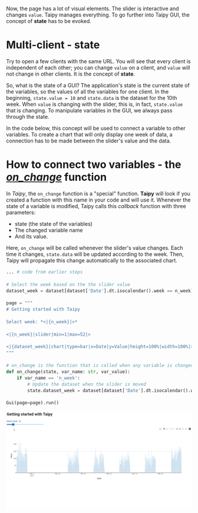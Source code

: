 Now, the page has a lot of visual elements. The slider is interactive and changes `value`. Taipy manages everything. To go further into Taipy GUI, the concept of **state** has to be evoked.

# Multi-client - state

Try to open a few clients with the same URL. You will see that every client is independent of each other; you can change `value` on a client, and `value` will not change in other clients. It is the concept of **state**.

So, what is the state of a GUI? The application's state is the current state of the variables, so the values of all the variables for one client. In the beginning, `state.value = 10` and `state.data` is the dataset for the 10th week. When `value` is changing with the slider, this is, in fact, `state.value` that is changing. To manipulate variables in the GUI, we always pass through the state.

In the code below, this concept will be used to connect a variable to other variables. To create a chart that will only display one week of data, a connection has to be made between the slider's value and the data.

# How to connect two variables - the *[on_change](https://didactic-broccoli-7da2dfd5.pages.github.io/manuals/gui/callbacks/)* function

In *Taipy*, the `on_change` function is a "special" function. **Taipy** will look if you created a function with this name in your code and will use it. Whenever the state of a variable is modified, Taipy calls this *callback* function with three parameters:
- state (the state of the variables)
- The changed variable name
- And its value.

Here, `on_change` will be called whenever the slider's value changes. Each time it changes, `state.data` will be updated according to the week. Then, Taipy will propagate this change automatically to the associated chart.

```python
... # code from earlier steps

# Select the week based on the the slider value
dataset_week = dataset[dataset['Date'].dt.isocalendar().week == n_week]

page = """
# Getting started with Taipy

Select week: *<|{n_week}|>*

<|{n_week}|slider|min=1|max=52|>

<|{dataset_week}|chart|type=bar|x=Date|y=Value|height=100%|width=100%|>
"""

# on_change is the function that is called when any variable is changed
def on_change(state, var_name: str, var_value):
    if var_name == 'n_week':
        # Update the dataset when the slider is moved
        state.dataset_week = dataset[dataset['Date'].dt.isocalendar().week == var_value]

Gui(page=page).run()
```

<p align="center">
    <img src="result.gif" width=700>
</p>

